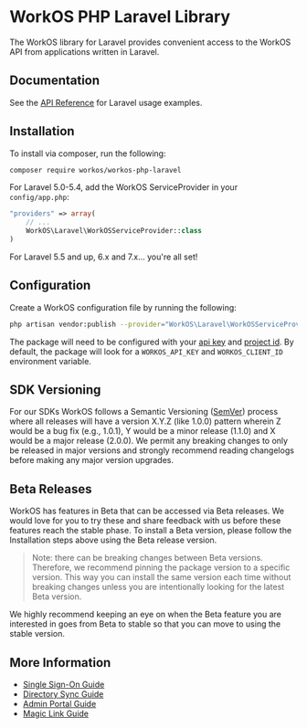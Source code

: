 # WorkOS PHP Laravel Library

The WorkOS library for Laravel provides convenient access to the WorkOS API from applications written in Laravel.

## Documentation

See the [API Reference](https://workos.com/docs/reference/client-libraries) for Laravel usage examples.

## Installation

To install via composer, run the following:

```bash
composer require workos/workos-php-laravel
```

For Laravel 5.0-5.4, add the WorkOS ServiceProvider in your `config/app.php`:

```php
"providers" => array(
    // ...
    WorkOS\Laravel\WorkOSServiceProvider::class
)
```

For Laravel 5.5 and up, 6.x and 7.x... you're all set!

## Configuration

Create a WorkOS configuration file by running the following:

```bash
php artisan vendor:publish --provider="WorkOS\Laravel\WorkOSServiceProvider"
```

The package will need to be configured with your [api key](https://dashboard.workos.com/api-keys) and [project id](https://dashboard.workos.com/sso/configuration).
By default, the package will look for a `WORKOS_API_KEY` and `WORKOS_CLIENT_ID` environment variable.

## SDK Versioning

For our SDKs WorkOS follows a Semantic Versioning ([SemVer](https://semver.org/)) process where all releases will have a version X.Y.Z (like 1.0.0) pattern wherein Z would be a bug fix (e.g., 1.0.1), Y would be a minor release (1.1.0) and X would be a major release (2.0.0). We permit any breaking changes to only be released in major versions and strongly recommend reading changelogs before making any major version upgrades.

## Beta Releases

WorkOS has features in Beta that can be accessed via Beta releases. We would love for you to try these
and share feedback with us before these features reach the stable phase. To install a Beta version, please follow the
Installation steps above using the Beta release version.

> Note: there can be breaking changes between Beta versions. Therefore, we recommend pinning the package version to a
> specific version. This way you can install the same version each time without breaking changes unless you are
> intentionally looking for the latest Beta version.

We highly recommend keeping an eye on when the Beta feature you are interested in goes from Beta to stable so that you
can move to using the stable version.

## More Information

* [Single Sign-On Guide](https://workos.com/docs/sso/guide)
* [Directory Sync Guide](https://workos.com/docs/directory-sync/guide)
* [Admin Portal Guide](https://workos.com/docs/admin-portal/guide)
* [Magic Link Guide](https://workos.com/docs/magic-link/guide)
